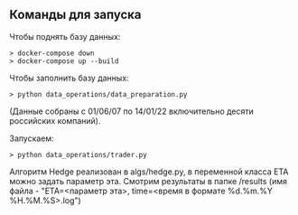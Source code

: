 ## Команды для запуска

Чтобы поднять базу данных:

    > docker-compose down
    > docker-compose up --build

Чтобы заполнить базу данных:

    > python data_operations/data_preparation.py

(Данные собраны с 01/06/07 по 14/01/22 включительно десяти российских компаний).

Запускаем:

    > python data_operations/trader.py

Алгоритм Hedge реализован в algs/hedge.py, в переменной класса ETA можно задать параметр эта.
Смотрим результаты в папке /results (имя файла - "ETA=<параметр эта>, time=<время в формате %d.%m.%Y %H.%M.%S>.log")
